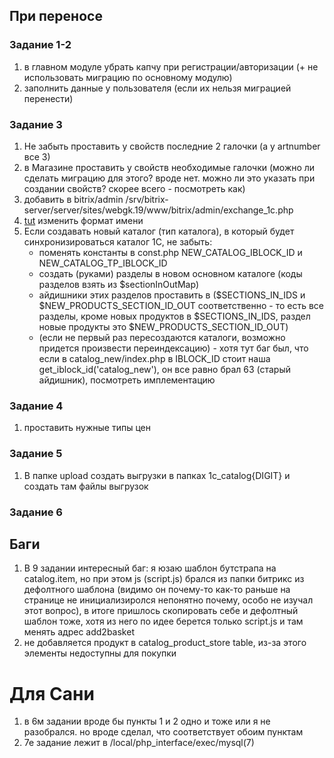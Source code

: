 ## При переносе
### Задание 1-2
1. в главном модуле убрать капчу при регистрации/авторизации (+ не использовать миграцию по основному модулю)
2. заполнить данные у пользователя (если их нельзя миграцией перенести)

### Задание 3
1. Не забыть проставить у свойств последние 2 галочки (а у artnumber все 3)
2. в Магазине проставить у свойств необходимые галочки (можно ли сделать миграцию для этого? вроде нет. можно ли это указать при создании свойств? скорее всего - посмотреть как)
3. добавить в bitrix/admin /srv/bitrix-server/server/sites/webgk.19/www/bitrix/admin/exchange_1c.php
4. [tut](http://webgk19.local/bitrix/admin/culture_edit.php?ID=1&lang=ru) изменить формат имени
5. Если создавать новый каталог (тип каталога), в который будет синхронизироваться каталог 1С, не забыть: 
   * поменять константы в const.php NEW_CATALOG_IBLOCK_ID и NEW_CATALOG_TP_IBLOCK_ID
   * создать (руками) разделы в новом основном каталоге (коды разделов взять из $sectionInOutMap)
   * айдишники этих разделов проставить в ($SECTIONS_IN_IDS и $NEW_PRODUCTS_SECTION_ID_OUT соответственно - то есть все разделы, кроме новых продуктов в $SECTIONS_IN_IDS, раздел новые продукты это $NEW_PRODUCTS_SECTION_ID_OUT)
   * (если не первый раз пересоздаются каталоги, возможно придется произвести переиндексацию) - хотя тут баг был, что если в catalog_new/index.php в IBLOCK_ID стоит наша get_iblock_id('catalog_new'), он все равно брал 63 (старый айдишник), посмотреть имплементацию

### Задание 4
1. проставить нужные типы цен

### Задание 5
1. В папке upload создать выгрузки в папках 1c_catalog{DIGIT} и создать там файлы выгрузок

### Задание 6


## Баги
1. В 9 задании интересный баг: я юзаю шаблон бутстрапа на catalog.item, но при этом js (script.js) брался из папки битрикс из дефолтного шаблона (видимо он почему-то как-то раньше на странице не инициализиролся непонятно почему, особо не изучал этот вопрос), в итоге пришлось скопировать себе и дефолтный шаблон тоже, хотя из него по идее берется только script.js и там менять адрес add2basket
2. не добавляется продукт в catalog_product_store table, из-за этого элементы недоступны для покупки

# Для Сани
1. в 6м задании вроде бы пункты 1 и 2 одно и тоже или я не разобрался. но вроде сделал, что соответствует обоим пунктам
2. 7е задание лежит в /local/php_interface/exec/mysql(7)